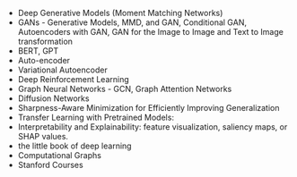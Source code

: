 - Deep Generative Models (Moment Matching Networks)
- GANs - Generative Models, MMD, and GAN, Conditional GAN, Autoencoders with GAN, GAN for the Image to Image and Text to Image transformation
- BERT, GPT
- Auto-encoder
- Variational Autoencoder
- Deep Reinforcement Learning
- Graph Neural Networks - GCN, Graph Attention Networks
- Diffusion Networks
- Sharpness-Aware Minimization for Efficiently Improving Generalization
- Transfer Learning with Pretrained Models:
- Interpretability and Explainability: feature visualization, saliency maps, or SHAP values.
- the little book of deep learning
- Computational Graphs
- Stanford Courses
